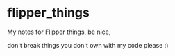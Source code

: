 # flipper_things
My notes for Flipper things, be nice, 

don't break things you don't own with my code please :)
